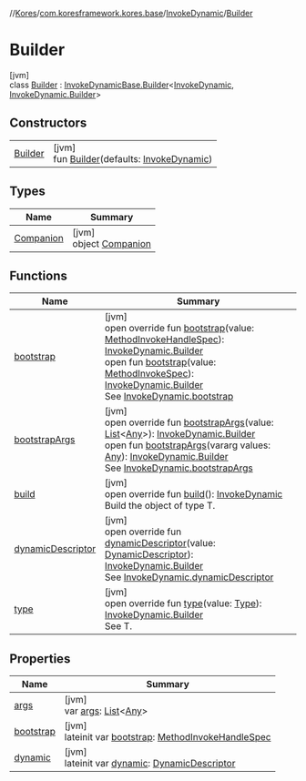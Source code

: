 //[Kores](../../../../index.md)/[com.koresframework.kores.base](../../index.md)/[InvokeDynamic](../index.md)/[Builder](index.md)

# Builder

[jvm]\
class [Builder](index.md) : [InvokeDynamicBase.Builder](../../-invoke-dynamic-base/-builder/index.md)<[InvokeDynamic](../index.md), [InvokeDynamic.Builder](index.md)>

## Constructors

| | |
|---|---|
| [Builder](-builder.md) | [jvm]<br>fun [Builder](-builder.md)(defaults: [InvokeDynamic](../index.md)) |

## Types

| Name | Summary |
|---|---|
| [Companion](-companion/index.md) | [jvm]<br>object [Companion](-companion/index.md) |

## Functions

| Name | Summary |
|---|---|
| [bootstrap](bootstrap.md) | [jvm]<br>open override fun [bootstrap](bootstrap.md)(value: [MethodInvokeHandleSpec](../../../com.koresframework.kores.common/-method-invoke-handle-spec/index.md)): [InvokeDynamic.Builder](index.md)<br>open fun [bootstrap](../../-invoke-dynamic-base/-builder/bootstrap.md)(value: [MethodInvokeSpec](../../../com.koresframework.kores.common/-method-invoke-spec/index.md)): [InvokeDynamic.Builder](index.md)<br>See [InvokeDynamic.bootstrap](../bootstrap.md) |
| [bootstrapArgs](bootstrap-args.md) | [jvm]<br>open override fun [bootstrapArgs](bootstrap-args.md)(value: [List](https://kotlinlang.org/api/latest/jvm/stdlib/kotlin.collections/-list/index.html)<[Any](https://kotlinlang.org/api/latest/jvm/stdlib/kotlin/-any/index.html)>): [InvokeDynamic.Builder](index.md)<br>open fun [bootstrapArgs](../../-invoke-dynamic-base/-builder/bootstrap-args.md)(vararg values: [Any](https://kotlinlang.org/api/latest/jvm/stdlib/kotlin/-any/index.html)): [InvokeDynamic.Builder](index.md)<br>See [InvokeDynamic.bootstrapArgs](../bootstrap-args.md) |
| [build](build.md) | [jvm]<br>open override fun [build](build.md)(): [InvokeDynamic](../index.md)<br>Build the object of type T. |
| [dynamicDescriptor](dynamic-descriptor.md) | [jvm]<br>open override fun [dynamicDescriptor](dynamic-descriptor.md)(value: [DynamicDescriptor](../../../com.koresframework.kores.common/-dynamic-descriptor/index.md)): [InvokeDynamic.Builder](index.md)<br>See [InvokeDynamic.dynamicDescriptor](../dynamic-descriptor.md) |
| [type](../../-invoke-dynamic-base/-builder/type.md) | [jvm]<br>open override fun [type](../../-invoke-dynamic-base/-builder/type.md)(value: [Type](https://docs.oracle.com/javase/8/docs/api/java/lang/reflect/Type.html)): [InvokeDynamic.Builder](index.md)<br>See T. |

## Properties

| Name | Summary |
|---|---|
| [args](args.md) | [jvm]<br>var [args](args.md): [List](https://kotlinlang.org/api/latest/jvm/stdlib/kotlin.collections/-list/index.html)<[Any](https://kotlinlang.org/api/latest/jvm/stdlib/kotlin/-any/index.html)> |
| [bootstrap](bootstrap.md) | [jvm]<br>lateinit var [bootstrap](bootstrap.md): [MethodInvokeHandleSpec](../../../com.koresframework.kores.common/-method-invoke-handle-spec/index.md) |
| [dynamic](dynamic.md) | [jvm]<br>lateinit var [dynamic](dynamic.md): [DynamicDescriptor](../../../com.koresframework.kores.common/-dynamic-descriptor/index.md) |

